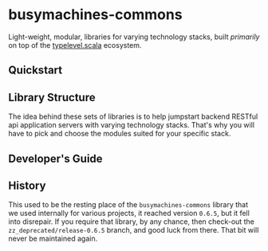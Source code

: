 # busymachines-commons

Light-weight, modular, libraries for varying technology stacks, built _primarily_ on top of the [typelevel.scala](https://github.com/typelevel) ecosystem.

## Quickstart

## Library Structure

The idea behind these sets of libraries is to help jumpstart backend RESTful api application servers with varying technology stacks. That's why you will have to pick and choose the modules suited for your specific stack.

## Developer's Guide

## History

This used to be the resting place of the `busymachines-commons` library that we used internally for various projects, it reached version `0.6.5`, but it fell into disrepair. If you require that library, by any chance, then check-out the `zz_deprecated/release-0.6.5` branch, and good luck from there. That bit will never be maintained again.
